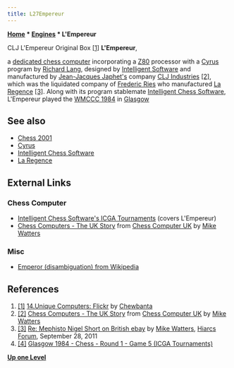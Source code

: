 ```yaml
---
title: L27Empereur
---
```

**[Home](Home "Home") \* [Engines](Engines "Engines") \* L'Empereur**



 [](http://www.flickr.com/photos/10261668@N05/sets/72157600922175252/) CLJ L'Empereur Original Box <a id="cite-note-1" href="#cite-ref-1">[1]</a> 
**L'Empereur**,  

a [dedicated chess computer](Dedicated_Chess_Computers "Dedicated Chess Computers") incorporating a [Z80](Z80 "Z80") processor with a [Cyrus](Cyrus "Cyrus") program by [Richard Lang](Richard_Lang "Richard Lang"), designed by [Intelligent Software](Intelligent_Software "Intelligent Software") and manufactured by [Jean-Jacques Japhet's](index.php?title=Jean-Jacques_Japhet&action=edit&redlink=1 "Jean-Jacques Japhet (page does not exist)") company [CLJ Industries](index.php?title=CLJ_Industries&action=edit&redlink=1 "CLJ Industries (page does not exist)") <a id="cite-note-2" href="#cite-ref-2">[2]</a>, which was the liquidated company of [Frederic Ries](index.php?title=Frederic_Ries&action=edit&redlink=1 "Frederic Ries (page does not exist)") who manufactured [La Regence](La_Regence "La Regence") <a id="cite-note-3" href="#cite-ref-3">[3]</a>. Along with its program stablemate [Intelligent Chess Software](Intelligent_Chess_Software "Intelligent Chess Software"), L'Empereur played the [WMCCC 1984](WMCCC_1984 "WMCCC 1984") in [Glasgow](https://en.wikipedia.org/wiki/Glasgow)



## See also


* [Chess 2001](Chess_2001 "Chess 2001")
* [Cyrus](Cyrus "Cyrus")
* [Intelligent Chess Software](Intelligent_Chess_Software "Intelligent Chess Software")
* [La Regence](La_Regence "La Regence")


## External Links


### Chess Computer


* [Intelligent Chess Software's ICGA Tournaments](https://www.game-ai-forum.org/icga-tournaments/program.php?id=486) (covers L'Empereur)
* [Chess Computers - The UK Story](http://www.chesscomputeruk.com/html/chess_computers_-_the_uk_story.html) from [Chess Computer UK](http://www.chesscomputeruk.com/index.html) by [Mike Watters](Mike_Watters "Mike Watters")


### Misc


* [Emperor (disambiguation) from Wikipedia](https://en.wikipedia.org/wiki/Emperor_%28disambiguation%29)


## References


1. <a id="cite-ref-1" href="#cite-note-1">[1]</a> [14.Unique Computers: Flickr](http://www.flickr.com/photos/10261668@N05/sets/72157600922175252/) by [Chewbanta](Steve_Blincoe "Steve Blincoe")
2. <a id="cite-ref-2" href="#cite-note-2">[2]</a> [Chess Computers - The UK Story](http://www.chesscomputeruk.com/html/chess_computers_-_the_uk_story.html) from [Chess Computer UK](http://www.chesscomputeruk.com/index.html) by [Mike Watters](Mike_Watters "Mike Watters")
3. <a id="cite-ref-3" href="#cite-note-3">[3]</a> [Re: Mephisto Nigel Short on British ebay](http://www.hiarcs.net/forums/viewtopic.php?t=4378&postdays=0&postorder=asc&start=59) by [Mike Watters](Mike_Watters "Mike Watters"), [Hiarcs Forum](Computer_Chess_Forums "Computer Chess Forums"), September 28, 2011
4. <a id="cite-ref-4" href="#cite-note-4">[4]</a> [Glasgow 1984 - Chess - Round 1 - Game 5 (ICGA Tournaments)](https://www.game-ai-forum.org/icga-tournaments/round.php?tournament=64&round=1&id=5)

**[Up one Level](Engines "Engines")**







 
